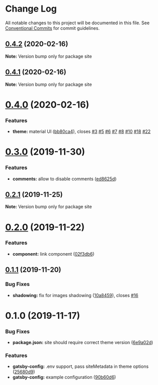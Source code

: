 # Change Log

All notable changes to this project will be documented in this file.
See [Conventional Commits](https://conventionalcommits.org) for commit guidelines.

## [0.4.2](https://github.com/eshlox/gatsby-theme-axii/compare/site@0.4.1...site@0.4.2) (2020-02-16)

**Note:** Version bump only for package site





## [0.4.1](https://github.com/eshlox/gatsby-theme-axii/compare/site@0.4.0...site@0.4.1) (2020-02-16)

**Note:** Version bump only for package site





# [0.4.0](https://github.com/eshlox/gatsby-theme-axii/compare/site@0.3.0...site@0.4.0) (2020-02-16)


### Features

* **theme:** material UI ([bb80ca4](https://github.com/eshlox/gatsby-theme-axii/commit/bb80ca4e11ae803fa287a5a0f6c42739a0e0ae8b)), closes [#3](https://github.com/eshlox/gatsby-theme-axii/issues/3) [#5](https://github.com/eshlox/gatsby-theme-axii/issues/5) [#6](https://github.com/eshlox/gatsby-theme-axii/issues/6) [#7](https://github.com/eshlox/gatsby-theme-axii/issues/7) [#8](https://github.com/eshlox/gatsby-theme-axii/issues/8) [#10](https://github.com/eshlox/gatsby-theme-axii/issues/10) [#18](https://github.com/eshlox/gatsby-theme-axii/issues/18) [#22](https://github.com/eshlox/gatsby-theme-axii/issues/22)





# [0.3.0](https://github.com/eshlox/gatsby-theme-axii/compare/site@0.2.1...site@0.3.0) (2019-11-30)


### Features

* **comments:** allow to disable comments ([ed8625d](https://github.com/eshlox/gatsby-theme-axii/commit/ed8625d7ddaa81dba5a3744400afcf41ce52b7e4))





## [0.2.1](https://github.com/eshlox/gatsby-theme-axii/compare/site@0.2.0...site@0.2.1) (2019-11-25)

**Note:** Version bump only for package site





# [0.2.0](https://github.com/eshlox/gatsby-theme-axii/compare/site@0.1.1...site@0.2.0) (2019-11-22)


### Features

* **component:** link component ([02f3db6](https://github.com/eshlox/gatsby-theme-axii/commit/02f3db6f47e59d76d87516f0045e14801a6a307a))





## [0.1.1](https://github.com/eshlox/gatsby-theme-axii/compare/site@0.1.0...site@0.1.1) (2019-11-20)


### Bug Fixes

* **shadowing:** fix for images shadowing ([10a8459](https://github.com/eshlox/gatsby-theme-axii/commit/10a84599aebe29b7b45f8901ea807e2088022a41)), closes [#16](https://github.com/eshlox/gatsby-theme-axii/issues/16)





# 0.1.0 (2019-11-17)


### Bug Fixes

* **package.json:** site should require correct theme version ([6e9a02d](https://github.com/eshlox/gatsby-theme-axii/commit/6e9a02d098e20dabe57e99e9178a9f98c5630c93))


### Features

* **gatsby-config:** .env support, pass siteMetadata in theme options ([25680d9](https://github.com/eshlox/gatsby-theme-axii/commit/25680d9f20d414cc497907a8e330f6e8cb999b78))
* **gatsby-config:** example configuration ([90b60d6](https://github.com/eshlox/gatsby-theme-axii/commit/90b60d6baabc2a8737bd1d9afac02b26da94677c))
